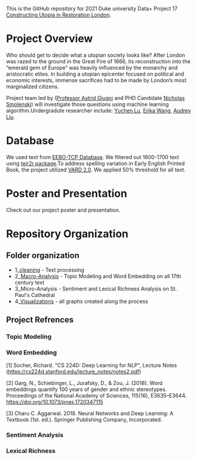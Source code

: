 This is the GitHub repository for 2021 Duke university Data+ Project 17 [Constructing Utopia in Restoration London](https://bigdata.duke.edu/projects/constructing-utopias-restoration-london).

# Project Overview
Who should get to decide what a utopian society looks like? After London was razed to the ground in the Great Fire of 1666, its reconstruction into the “emerald gem of Europe” was heavily influenced by the monarchy and aristocratic elites. In building a utopian epicenter focused on political and economic interests, immense sacrifices had to be made by London’s most marginalized citizens. 

Project team led by ([Professor Astrid Giugni](https://bigdata.duke.edu/people/astrid-adele-giugni) and PHD Candidate [Nicholas Smolenski](https://scholars.duke.edu/person/nicholas.smolenski)) will 
investigate those questions using machine learning algorithm.Undergradute researcher include: [Yuchen Lu](https://www.linkedin.com/in/yuchen-lu-2023/), [Erika Wang](https://www.linkedin.com/in/erika-wang-90911a175/), [Audrey Liu](https://www.linkedin.com/in/audrey-liu-2b244a1a3/).

# Database
We used text from [EEBO-TCP Database](https://quod.lib.umich.edu/e/eebogroup/).
We filtered out 1600-1700 text using [teir2r package](https://rdrr.io/github/michaelgavin/tei2r/).To address spelling 
variation in Early English Printed Book, the project utilized [VARD 2.0](http://ucrel.lancs.ac.uk/vard/about/). We applied 50% threshold for 
all text. 

# Poster and Presentation
Check out our project poster and presentation. 

# Repository Organization
## Folder organization
* 1_[cleaning]() - Text processing 
* 2_[Macro-Analysis](https://github.com/leona-lu/Reconstructing_London/tree/main/Macro-Analysis) - Topic Modeling and Word Embedding on all 17th century text
* 3_Micro-Analysis - Sentiment and Lexical Richness Analysis on St. Paul's Cathedral
* 4_[Visualizations](https://github.com/leona-lu/Reconstructing_London/tree/main/Graph) - all graphs created along the process 

## Project Refrences 
### Topic Modeling 

### Word Embedding 
[1] Socher, Richard. "CS 224D: Deep Learning for NLP", Lecture Notes (https://cs224d.stanford.edu/lecture_notes/notes2.pdf)

[2] Garg, N., Schiebinger, L., Jurafsky, D., & Zou, J. (2018). Word embeddings quantify 100 years of gender and ethnic stereotypes. Proceedings of the National Academy of Sciences, 115(16), E3635–E3644. https://doi.org/10.1073/pnas.1720347115

[3] Charu C. Aggarwal. 2018. Neural Networks and Deep Learning: A Textbook (1st. ed.). Springer Publishing Company, Incorporated.

### Sentiment Analysis 

### Lexical Richness 




